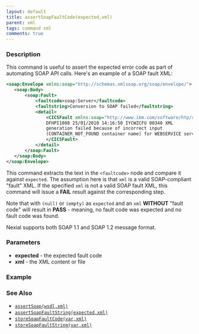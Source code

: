 ```yaml
---
layout: default
title: assertSoapFaultCode(expected,xml)
parent: xml
tags: command xml
comments: true
---
```



### Description
This command is useful to assert the expected error code as part of automating SOAP API calls. Here's an example of a 
SOAP fault XML:

```xml
<soap:Envelope xmlns:soap="http://schemas.xmlsoap.org/soap/envelope/">
   <soap:Body>
       <soap:Fault>
           <faultcode>soap:Server</faultcode>
           <faultstring>Conversion to SOAP failed</faultstring>
           <detail>
               <CICSFault xmlns:soap="http://www.ibm.com/software/htp/cics/WSFault">
               DFHPI1008 25/01/2010 14:16:50 IYCWZCFU 00340 XML
               generation failed because of incorrect input 
               (CONTAINER_NOT_FOUND container name) for WEBSERVICE servicename. 
               </CICSFault> 
           </detail> 
       </soap:Fault>
   </soap:Body>  
</soap:Envelope>
```

This command extracts the text in the `<faultcode>` node and compare it against `expected`. The assumption here is 
that `xml` is a valid SOAP-compliant "fault" XML. If the specified `xml` is not a valid SOAP fault XML, this 
command will issue a **FAIL** result against the corresponding step.  

Note that with `(null)` or `(empty)` as `expected` and an `xml` **WITHOUT** "fault code" will result in **PASS** - 
meaning, no fault code was expected and no fault code was found.

Nexial supports both SOAP 1.1 and SOAP 1.2 message format.


### Parameters
- **expected** - the expected fault code
- **xml** - the XML content or file


### Example


### See Also
- [`assertSoap(wsdl,xml)`](assertSoap(wsdl,xml))
- [`assertSoapFaultString(expected,xml)`](assertSoapFaultString(expected,xml))
- [`storeSoapFaultCode(var,xml)`](storeSoapFaultCode(var,xml))
- [`storeSoapFaultString(var,xml)`](storeSoapFaultString(var,xml))
